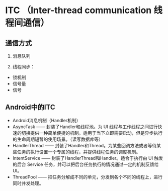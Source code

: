 # ITC （Inter-thread communication 线程间通信）

## 通信方式

1. 消息队列

2. 线程同步：

* 锁机制
* 信号量
* 信号

## Android中的ITC

* Android消息机制（Handler机制）
* AsyncTask —— 封装了Handler和线程池。为 UI 线程与工作线程之间进行快速的切换提供一种简单便捷的机制。适用于当下立即需要启动，但是异步执行的生命周期短暂的使用场景。（读写数据库等）
* HandlerThread —— 封装了Handler和Thread。为某些回调方法或者等待某些任务的执行设置一个专属的线程，并提供线程任务的调度机制。
* IntentService —— 封装了HandlerThread和Handler。适合于执行由 UI 触发的后台 Service 任务，并可以把后台任务执行的情况通过一定的机制反馈给 UI。
* ThreadPool —— 把任务分解成不同的单元，分发到各个不同的线程上，进行同时并发处理。
